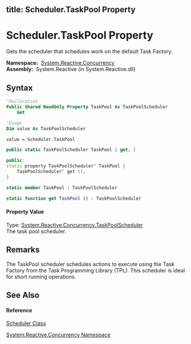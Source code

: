 title: Scheduler.TaskPool Property
---
# Scheduler.TaskPool Property

Gets the scheduler that schedules work on the default Task Factory.

**Namespace:**  [System.Reactive.Concurrency](System.Reactive.Concurrency/System.Reactive.Concurrency)  
**Assembly:**  System.Reactive (in System.Reactive.dll)

## Syntax

```vb
'Declaration
Public Shared ReadOnly Property TaskPool As TaskPoolScheduler
    Get
```

```vb
'Usage
Dim value As TaskPoolScheduler

value = Scheduler.TaskPool
```

```csharp
public static TaskPoolScheduler TaskPool { get; }
```

```c++
public:
static property TaskPoolScheduler^ TaskPool {
    TaskPoolScheduler^ get ();
}
```

```fsharp
static member TaskPool : TaskPoolScheduler
```

```javascript
static function get TaskPool () : TaskPoolScheduler
```

#### Property Value

Type: [System.Reactive.Concurrency.TaskPoolScheduler](TaskPoolScheduler/TaskPoolScheduler)  
The task pool scheduler.

## Remarks

The TaskPool scheduler schedules actions to execute using the Task Factory from the Task Programming Library (TPL). This scheduler is ideal for short running operations.

## See Also

#### Reference

[Scheduler Class](Scheduler/Scheduler)

[System.Reactive.Concurrency Namespace](System.Reactive.Concurrency/System.Reactive.Concurrency)
